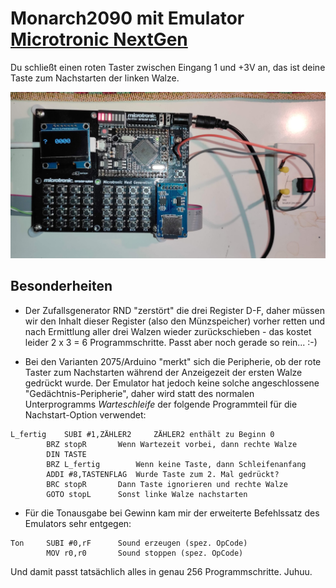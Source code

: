 # Monarch2090 mit Emulator [Microtronic NextGen](https://github.com/lambdamikel/Busch-2090/tree/master/microtronic-nextgen-sh1106-spi)

Du schließt einen roten Taster zwischen Eingang 1 und +3V an, das ist deine Taste zum Nachstarten der linken Walze.

![Schaltplan](/pics/MonarchEmulator.jpg)

## Besonderheiten

- Der Zufallsgenerator RND "zerstört" die drei Register D-F, daher müssen wir den Inhalt dieser Register (also den Münzspeicher) vorher retten und nach Ermittlung aller drei Walzen wieder zurückschieben - das kostet leider 2 x 3 = 6 Programmschritte. Passt aber noch gerade so rein... :-)

- Bei den Varianten 2075/Arduino "merkt" sich die Peripherie, ob der rote Taster zum Nachstarten während der Anzeigezeit der ersten Walze gedrückt wurde. Der Emulator hat jedoch keine solche angeschlossene "Gedächtnis-Peripherie", daher wird statt des normalen Unterprogramms _Warteschleife_ der folgende Programmteil für die Nachstart-Option verwendet:
```
L_fertig	SUBI #1,ZÄHLER2		ZÄHLER2 enthält zu Beginn 0
		BRZ stopR		Wenn Wartezeit vorbei, dann rechte Walze  
		DIN TASTE	
		BRZ L_fertig		Wenn keine Taste, dann Schleifenanfang
		ADDI #8,TASTENFLAG	Wurde Taste zum 2. Mal gedrückt?
		BRC stopR		Dann Taste ignorieren und rechte Walze
		GOTO stopL		Sonst linke Walze nachstarten
```

- Für die Tonausgabe bei Gewinn kam mir der erweiterte Befehlssatz des Emulators sehr entgegen:
```
Ton		SUBI #0,rF		Sound erzeugen (spez. OpCode)
		MOV r0,r0		Sound stoppen (spez. OpCode)
```

Und damit passt tatsächlich alles in genau 256 Programmschritte. Juhuu.
